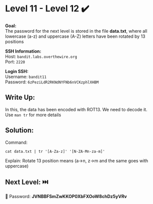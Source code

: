 # Level 11 - Level 12 :heavy_check_mark:

**Goal:**<br>
The password for the next level is stored in the file <b>data.txt</b>, where all lowercase (a-z) and uppercase (A-Z) letters have been rotated by 13 positions<br>

**SSH Information:**<br>
Host: `bandit.labs.overthewire.org`<br>
Port: `2220`<br>

**Login SSH:**<br>
Username: `bandit11`<br>
Password: `6zPeziLdR2RKNdNYFNb6nVCKzphlXHBM`<br>

## Write Up:<br>

In this, the data has been encoded with ROT13. We need to decode it.<br>
Use `man tr` for more details<br>

## Solution:<br>
Command: 
``` 
cat data.txt | tr '[A-Za-z]' '[N-ZA-Mn-za-m]'
```
Explain: Rotate 13 position means (a->n, z->m and the same goes with uppercase)<br>

## Next Level: :next_track_button:<br>
:key: Password: <b>JVNBBFSmZwKKOP0XbFXOoW8chDz5yVRv</b>
